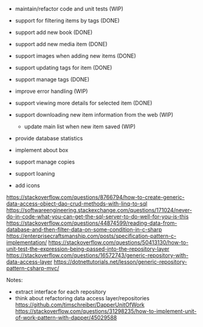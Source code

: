 - maintain/refactor code and unit tests (WIP)
- support for filtering items by tags (DONE)
- support add new book (DONE)
- support add new media item (DONE)
- support images when adding new items (DONE)
- support updating tags for item (DONE)
- support manage tags (DONE)
- improve error handling (WIP)
- support viewing more details for selected item (DONE)
- support downloading new item information from the web (WIP)
    - update main list when new item saved (WIP)
- provide database statistics
- implement about box

- support manage copies
- support loaning
- add icons

https://stackoverflow.com/questions/8766794/how-to-create-generic-data-access-object-dao-crud-methods-with-linq-to-sql
https://softwareengineering.stackexchange.com/questions/171024/never-do-in-code-what-you-can-get-the-sql-server-to-do-well-for-you-is-this
https://stackoverflow.com/questions/44874599/reading-data-from-database-and-then-filter-data-on-some-condition-in-c-sharp
https://enterprisecraftsmanship.com/posts/specification-pattern-c-implementation/
https://stackoverflow.com/questions/50413130/how-to-unit-test-the-expression-being-passed-into-the-repository-layer
https://stackoverflow.com/questions/16572743/generic-repository-with-data-access-layer
https://dotnettutorials.net/lesson/generic-repository-pattern-csharp-mvc/

Notes:
- extract interface for each repository
- think about refactoring data access layer/repositories
https://github.com/timschreiber/DapperUnitOfWork
https://stackoverflow.com/questions/31298235/how-to-implement-unit-of-work-pattern-with-dapper/45029588